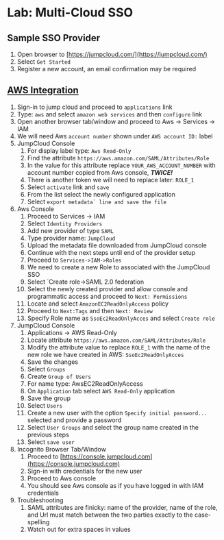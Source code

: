 # Lab: Multi-Cloud SSO

## Sample SSO Provider

1. Open browser to [https://jumpcloud.com/](https://jumpcloud.com/)
2. Select `Get Started`
3. Register a new account, an email confirmation may be required

## [AWS Integration](https://support.jumpcloud.com/support/s/article/single-sign-on-sso-with-amazon-aws-in-iam-2019-08-21-10-36-47)

1. Sign-in to jump cloud and proceed to `applications` link
2. Type: `aws` and select `amazon web services` and then `configure` link
3. Open another browser tab/window and proceed to Aws -&gt; Services -&gt; IAM
4. We will need Aws `account number` shown under `AWS account ID:` label
5. JumpCloud Console
   1. For display label type: `Aws Read-Only`
   2. Find the attribute `https://aws.amazon.com/SAML/Attributes/Role`
   3. In the value for this attribute replace `YOUR_AWS_ACCOUNT_NUMBER` with account number copied from Aws console, _**TWICE!**_
   4. There is another token we will need to replace later: `ROLE_1`
   5. Select `activate` link and `save`
   6. From the list select the newly configured application
   7. Select ``export metadata` line and save the file``
6. Aws Console
   1. Proceed to Services -&gt; IAM
   2. Select `Identity Providers`
   3. Add new provider of type `SAML`
   4. Type provider name: `JumpCloud`
   5. Upload the metadata file downloaded from JumpCloud console
   6. Continue with the next steps until end of the provider setup
   7. Proceed to `Services->IAM->Roles`
   8. We need to create a new Role to associated with the JumpCloud SSO
   9. Select \`Create role-&gt;SAML 2.0 federation
   10. Select the newly created provider and allow console and programmatic access and proceed to `Next: Permissions`
   11. Locate and select `AmazonEC2ReadOnlyAccess` policy
   12. Proceed to `Next:Tags` and then `Next: Review`
   13. Specify Role name as `SsoEc2ReadOnlyAcces` and select `Create role`
7. JumpCloud Console 
   1. Applications -&gt; AWS Read-Only
   2. Locate attribute `https://aws.amazon.com/SAML/Attributes/Role`
   3. Modify the attribute value to replace `ROLE_1` with the name of the new role we have created in AWS: `SsoEc2ReadOnlyAcces`
   4. Save the changes
   5. Select `Groups`
   6. Create `Group of Users`
   7. For name type: AwsEC2ReadOnlyAccess
   8. On `Application` tab select `AWS Read-Only` application 
   9. Save the group
   10. Select `Users` 
   11. Create a new user with the option `Specify initial password...` selected and provide a password
   12. Select `User Groups` and select the group name created in the previous steps
   13. Select `save user`
8. Incognito Browser Tab/Window
   1. Proceed to [https://console.jumpcloud.com](https://console.jumpcloud.com)
   2. Sign-in with credentials for the new user
   3. Proceed to Aws console
   4. You should see Aws console as if you have logged in with IAM credentials
9. Troubleshooting
   1. SAML attributes are finicky: name of the provider, name of the role, and Url must match between the two parties exactly to the case-spelling
   2. Watch out for extra spaces in values



